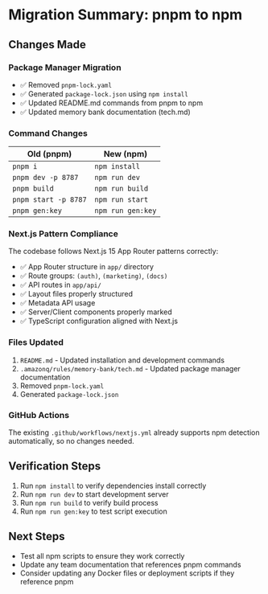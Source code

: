 # Migration Summary: pnpm to npm

## Changes Made

### Package Manager Migration
- ✅ Removed `pnpm-lock.yaml`
- ✅ Generated `package-lock.json` using `npm install`
- ✅ Updated README.md commands from pnpm to npm
- ✅ Updated memory bank documentation (tech.md)

### Command Changes
| Old (pnpm) | New (npm) |
|------------|-----------|
| `pnpm i` | `npm install` |
| `pnpm dev -p 8787` | `npm run dev` |
| `pnpm build` | `npm run build` |
| `pnpm start -p 8787` | `npm run start` |
| `pnpm gen:key` | `npm run gen:key` |

### Next.js Pattern Compliance
The codebase follows Next.js 15 App Router patterns correctly:
- ✅ App Router structure in `app/` directory
- ✅ Route groups: `(auth)`, `(marketing)`, `(docs)`
- ✅ API routes in `app/api/`
- ✅ Layout files properly structured
- ✅ Metadata API usage
- ✅ Server/Client components properly marked
- ✅ TypeScript configuration aligned with Next.js

### Files Updated
1. `README.md` - Updated installation and development commands
2. `.amazonq/rules/memory-bank/tech.md` - Updated package manager documentation
3. Removed `pnpm-lock.yaml`
4. Generated `package-lock.json`

### GitHub Actions
The existing `.github/workflows/nextjs.yml` already supports npm detection automatically, so no changes needed.

## Verification Steps
1. Run `npm install` to verify dependencies install correctly
2. Run `npm run dev` to start development server
3. Run `npm run build` to verify build process
4. Run `npm run gen:key` to test script execution

## Next Steps
- Test all npm scripts to ensure they work correctly
- Update any team documentation that references pnpm commands
- Consider updating any Docker files or deployment scripts if they reference pnpm